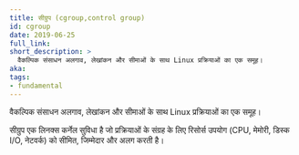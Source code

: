 ```yaml
---
title: सीग्रुप (cgroup,control group)
id: cgroup
date: 2019-06-25
full_link:
short_description: >
  वैकल्पिक संसाधन अलगाव, लेखांकन और सीमाओं के साथ Linux प्रक्रियाओं का एक समूह।
aka:
tags:
- fundamental
---
```

वैकल्पिक संसाधन अलगाव, लेखांकन और सीमाओं के साथ Linux प्रक्रियाओं का एक समूह।

<!--more-->  

सीग्रुप एक लिनक्स कर्नेल सुविधा है जो प्रक्रियाओं के संग्रह के लिए रिसोर्स उपयोग (CPU, मेमोरी, डिस्क I/O, नेटवर्क) को सीमित, जिम्मेदार और अलग करती है।